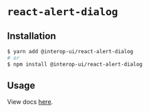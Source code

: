 # `react-alert-dialog`

## Installation

```sh
$ yarn add @interop-ui/react-alert-dialog
# or
$ npm install @interop-ui/react-alert-dialog
```

## Usage

View docs [here](https://radix-ui.com/primitives/docs/components/alert-dialog).
